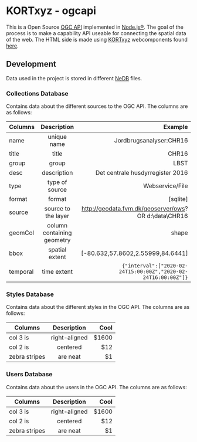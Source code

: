 # KORTxyz - ogcapi

This is a Open Source [OGC API](http://www.ogcapi.org/) implemented in [Node.js®](https://nodejs.org/en/).
The goal of the process is to make a capability API useable for connecting the spatial data of the web.
The HTML side is made using [KORTxyz](https://kort.xyz) webcomponents found [here](https://www.npmjs.com/package/kortxyz-components).


## Development
Data used in the project is stored in different [NeDB](https://github.com/louischatriot/nedb) files.

### Collections Database
Contains data about the different sources to the OGC API. The columns are as follows:


| Columns        | Description           | Example  |
| ------------- |:-------------:| -----:|
| name      | unique name | Jordbrugsanalyser:CHR16 |
| title      | title      |   CHR16 |
| group      | group      |   LBST |
| desc | description     |    Det centrale husdyrregister 2016 |
| type | type of source    |    Webservice/File  |
| format | format    |    [sqlite]  |
| source | source to the layer      |    http://geodata.fvm.dk/geoserver/ows? OR d:\\data\\CHR16  |
| geomCol | column containing geometry | shape
| bbox | spatial extent     |    [-80.632,57.8602,2.55999,84.6441] |
| temporal | time extent      |    `{"interval":["2020-02-24T15:00:00Z","2020-02-24T16:00:00Z"]}` |

### Styles Database
Contains data about the different styles in the OGC API. The columns are as follows:

| Columns        | Description           | Cool  |
| ------------- |:-------------:| -----:|
| col 3 is      | right-aligned | $1600 |
| col 2 is      | centered      |   $12 |
| zebra stripes | are neat      |    $1 |


### Users Database
Contains data about the users in the OGC API. The columns are as follows:

| Columns        | Description           | Cool  |
| ------------- |:-------------:| -----:|
| col 3 is      | right-aligned | $1600 |
| col 2 is      | centered      |   $12 |
| zebra stripes | are neat      |    $1 |
